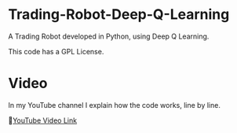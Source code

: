 # Trading-Robot-Deep-Q-Learning

A Trading Robot developed in Python, using Deep Q Learning.

This code has a GPL License.

# Video

In my YouTube channel I explain how the code works, line by line.

🔗[YouTube Video Link](https://youtu.be/eAHGByiwSug?si=94Cr5Veb9hyVGfAu)
